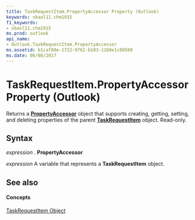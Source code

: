 ```yaml
---
title: TaskRequestItem.PropertyAccessor Property (Outlook)
keywords: vbaol11.chm1915
f1_keywords:
- vbaol11.chm1915
ms.prod: outlook
api_name:
- Outlook.TaskRequestItem.PropertyAccessor
ms.assetid: b1caf80e-1722-9762-b103-1260e1c88560
ms.date: 06/08/2017
---
```



# TaskRequestItem.PropertyAccessor Property (Outlook)

Returns a **[PropertyAccessor](propertyaccessor-object-outlook.md)** object that supports creating, getting, setting, and deleting properties of the parent **[TaskRequestItem](taskrequestitem-object-outlook.md)** object. Read-only.


## Syntax

 _expression_ . **PropertyAccessor**

 _expression_ A variable that represents a **TaskRequestItem** object.


## See also


#### Concepts


[TaskRequestItem Object](taskrequestitem-object-outlook.md)

